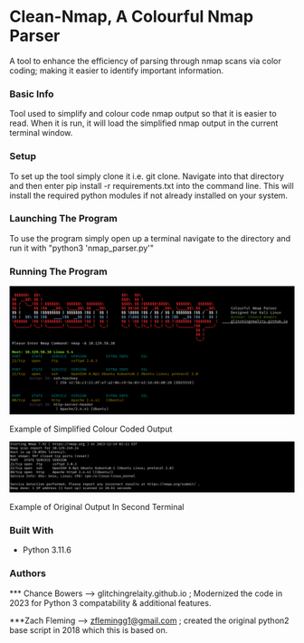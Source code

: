 # Clean-Nmap, A Colourful Nmap Parser
A tool to enhance the efficiency of parsing through nmap scans via color coding; making it easier to identify important information.


### Basic Info
Tool used to simplify and colour code nmap output so that it is easier to read. When it is run, it will load the simplified nmap output in the current terminal window.

### Setup
To set up the tool simply clone it i.e. git clone. Navigate into that directory and then enter  pip install -r requirements.txt into the command line. This will install the required python modules if not already installed on your system.

### Launching The Program
To use the program simply open up a terminal navigate to the directory and run it with "python3 'nmap_parser.py'"

### Running The Program
![alt text](screenshots/1.png "Sample Output")

Example of Simplified Colour Coded Output

![alt text](screenshots/2.png "Sample Output")

Example of Original Output In Second Terminal

### Built With

* Python 3.11.6

### Authors

*** Chance Bowers --> glitchingrelaity.github.io ; Modernized the code in 2023 for Python 3 compatability & additional features.

***Zach Fleming --> zflemingg1@gmail.com ;  created the original python2 base script in 2018 which this is based on.
